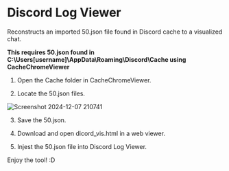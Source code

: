 # Discord Log Viewer
 Reconstructs an imported 50.json file found in Discord cache to a visualized chat.  

**This requires 50.json found in C:\Users\[username]\AppData\Roaming\Discord\Cache using CacheChromeViewer**

1. Open the Cache folder in CacheChromeViewer.


2. Locate the 50.json files.

![Screenshot 2024-12-07 210741](https://github.com/user-attachments/assets/6e70e12c-f0ea-4c29-996c-e0777a12295a)

3. Save the 50.json.

4. Download and open dicord_vis.html in a web viewer.

5. Injest the 50.json file into Discord Log Viewer.

Enjoy the tool! :D 
